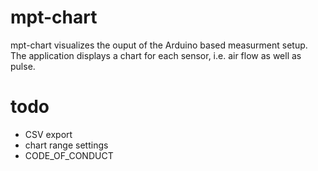 # mpt-chart

mpt-chart visualizes the ouput of the Arduino based measurment setup. The application displays a chart for each sensor, i.e. air flow as well as pulse.

# todo
- CSV export
- chart range settings
- CODE_OF_CONDUCT
